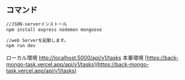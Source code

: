 ## コマンド

```bash
//JSON-serverインストール
npm install express nodemon mongoose

//web Serverを起動します。
npm run dev
```
ローカル環境 [http://localhost:5000/api/v1/tasks](http://localhost:5000/api/v1/tasks) 
本番環境 [https://back-mongo-task.vercel.app/api/v1/tasks](https://back-mongo-task.vercel.app/api/v1/tasks) 
